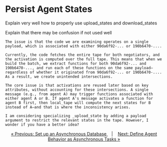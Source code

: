 # Persist Agent States


Explain very well how to properly use upload_states and download_states


Explain that there may be confusion if not used well

```
The issue is that the code we are examining operates on a single payload, which is associated with either 90da6f92-... or 190b6470-....

Currently, the code fetches the entire tape for both negotiators, and the activation is computed over the full tape. This means that when we build the batch, we extract functions for both 90da6f92-... and 190b6470-..., and run each of these functions on the same payload—regardless of whether it originated from 90da6f92-... or 190b6470-.... As a result, we create unintended intersections.

The core issue is that activations are reused later based on key attributes, without accounting for these intersections. A single message (e.g., from agent A) may trigger functions associated with either agent A or B. If agent A's message activates a function for agent B first, then local_tape will compute the next states for B instead of A—and that is where the inconsistency arises.

I am considering specializing _upload_state by adding a payload argument to restrict the relevant states in the tape. However, I wonder if you have a better idea?

```

<p align="center">
<a href="async_db.md">&laquo; Previous: Set up an Asynchronous Database
 </a> &nbsp;&nbsp;&nbsp;|&nbsp;&nbsp;&nbsp; <a href="async_task.md">Next: Define Agent Behavior as Asynchronous Tasks &raquo;</a>
</p>